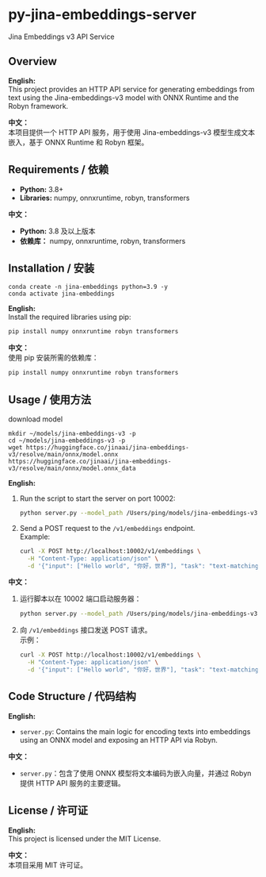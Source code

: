 # py-jina-embeddings-server 

Jina Embeddings v3 API Service

## Overview
**English:**  
This project provides an HTTP API service for generating embeddings from text using the Jina-embeddings-v3 model with ONNX Runtime and the Robyn framework.

**中文：**  
本项目提供一个 HTTP API 服务，用于使用 Jina-embeddings-v3 模型生成文本嵌入，基于 ONNX Runtime 和 Robyn 框架。

## Requirements / 依赖
- **Python:** 3.8+
- **Libraries:** numpy, onnxruntime, robyn, transformers

**中文：**  
- **Python:** 3.8 及以上版本  
- **依赖库：** numpy, onnxruntime, robyn, transformers

## Installation / 安装

```shell
conda create -n jina-embeddings python=3.9 -y
conda activate jina-embeddings
```
**English:**  
Install the required libraries using pip:

```bash
pip install numpy onnxruntime robyn transformers
```

**中文：**  
使用 pip 安装所需的依赖库：

```bash
pip install numpy onnxruntime robyn transformers
```

## Usage / 使用方法

download model
```shell
mkdir ~/models/jina-embeddings-v3 -p
cd ~/models/jina-embeddings-v3 -p
wget https://huggingface.co/jinaai/jina-embeddings-v3/resolve/main/onnx/model.onnx
https://huggingface.co/jinaai/jina-embeddings-v3/resolve/main/onnx/model.onnx_data
```

**English:**  
1. Run the script to start the server on port 10002:
   ```bash
   python server.py --model_path /Users/ping/models/jina-embeddings-v3/onnx/model.onnx
   ```
2. Send a POST request to the `/v1/embeddings` endpoint.  
   Example:
   ```bash
   curl -X POST http://localhost:10002/v1/embeddings \
     -H "Content-Type: application/json" \
     -d '{"input": ["Hello world", "你好，世界"], "task": "text-matching"}'
   ```

**中文：**  
1. 运行脚本以在 10002 端口启动服务器：
   ```bash
   python server.py --model_path /Users/ping/models/jina-embeddings-v3/onnx/model.onnx
   ```
2. 向 `/v1/embeddings` 接口发送 POST 请求。  
   示例：
   ```bash
   curl -X POST http://localhost:10002/v1/embeddings \
     -H "Content-Type: application/json" \
     -d '{"input": ["Hello world", "你好，世界"], "task": "text-matching"}'
   ```

## Code Structure / 代码结构
**English:**  
- `server.py`: Contains the main logic for encoding texts into embeddings using an ONNX model and exposing an HTTP API via Robyn.
  
**中文：**  
- `server.py`：包含了使用 ONNX 模型将文本编码为嵌入向量，并通过 Robyn 提供 HTTP API 服务的主要逻辑。

## License / 许可证
**English:**  
This project is licensed under the MIT License.

**中文：**  
本项目采用 MIT 许可证。
